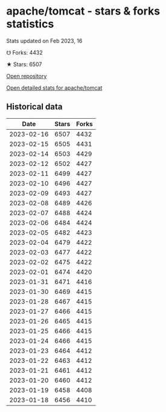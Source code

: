 # apache/tomcat - stars & forks statistics

Stats updated on Feb 2023, 16

☋ Forks: 4432

★ Stars: 6507

[Open repository](https://github.com/apache/tomcat)

[Open detailed stats for apache/tomcat](https://reviewgithub.com/rep/apache/tomcat)

## Historical data
| Date | Stars | Forks |
|------|-------|-------|
| 2023-02-16 | 6507 | 4432 | 
| 2023-02-15 | 6505 | 4431 | 
| 2023-02-14 | 6503 | 4429 | 
| 2023-02-12 | 6502 | 4427 | 
| 2023-02-11 | 6499 | 4427 | 
| 2023-02-10 | 6496 | 4427 | 
| 2023-02-09 | 6493 | 4427 | 
| 2023-02-08 | 6489 | 4426 | 
| 2023-02-07 | 6488 | 4424 | 
| 2023-02-06 | 6484 | 4424 | 
| 2023-02-05 | 6482 | 4423 | 
| 2023-02-04 | 6479 | 4422 | 
| 2023-02-03 | 6477 | 4422 | 
| 2023-02-02 | 6475 | 4422 | 
| 2023-02-01 | 6474 | 4420 | 
| 2023-01-31 | 6471 | 4416 | 
| 2023-01-30 | 6469 | 4415 | 
| 2023-01-28 | 6467 | 4415 | 
| 2023-01-27 | 6466 | 4415 | 
| 2023-01-26 | 6465 | 4415 | 
| 2023-01-25 | 6466 | 4415 | 
| 2023-01-24 | 6466 | 4415 | 
| 2023-01-23 | 6464 | 4412 | 
| 2023-01-22 | 6463 | 4412 | 
| 2023-01-21 | 6461 | 4412 | 
| 2023-01-20 | 6460 | 4412 | 
| 2023-01-19 | 6458 | 4408 | 
| 2023-01-18 | 6456 | 4410 | 

